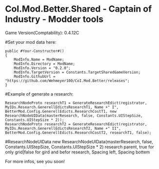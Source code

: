 # CoI.Mod.Better.Shared - Captain of Industry - Modder tools

Game Version(Comptability): 0.4.12C


#Set your mod data here:

	public #Your-Constructer#()
	{
		ModInfo.Name = ModName;
		ModInfo.Directory = ModName;
		ModInfo.Version = "0.2.0";
		ModInfo.TargetVersion = Constants.TargetSharedGameVersion;
		ModInfo.GithubUrl = "https://github.com/Wehmeyer100/CoI.Mod.Better/releases";
	}
    
#Example of generate a research:

	ResearchNodeProto researchT1 = GenerateResearchEdict(registrator, MyIDs.Research.GenerellEdictsResearchT1, Name +" I", BetterMod.Config.GenerellEdicts.ResearchCostT1, new ResearchNodeUIData(masterResearch, false, Constants.UIStepSize, Constants.UIStepSize * 2));
	ResearchNodeProto researchT2 = GenerateResearchEdict(registrator, MyIDs.Research.GenerellEdictsResearchT2, Name +" II", BetterMod.Config.GenerellEdicts.ResearchCostT2, researchT1, false);
      
#ResearchNodeUIData
new ResearchNodeUIData(masterResearch,                                                 false, Constants.UIStepSize, Constants.UIStepSize * 2)
                       research parent, true for only grid|false for gird and befor research,         Spacing left,           Spacing bottem
                       
                       
For more infos, see you soon!
